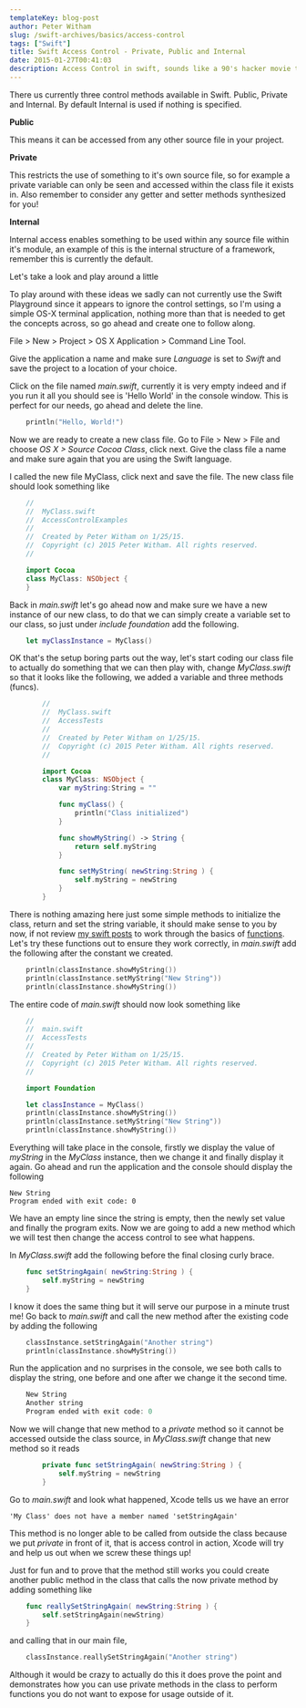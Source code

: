 ```yaml
---
templateKey: blog-post
author: Peter Witham
slug: /swift-archives/basics/access-control
tags: ["Swift"]
title: Swift Access Control - Private, Public and Internal
date: 2015-01-27T00:41:03
description: Access Control in swift, sounds like a 90's hacker movie term right! Well in reality it is simply the idea of saying what can and cannot be accessed in a swift classes A simple example would be that you create a class for someone else to use and you have methods that you use internally and do not want to expose for use. Let's take a look at these ideas.
---
```


There us currently three control methods available in Swift. Public, Private and Internal. By default Internal is used if nothing is specified.

**Public**

This means it can be accessed from any other source file in your project.

**Private**

This restricts the use of something to it's own source file, so for example a private variable can only be seen and accessed within the class file it exists in. Also remember to consider any getter and setter methods synthesized for you!

**Internal**

Internal access enables something to be used within any source file within it's module, an example of this is the internal structure of a framework, remember this is currently the default.

Let's take a look and play around a little

To play around with these ideas we sadly can not currently use the Swift Playground since it appears to ignore the control settings, so I'm using a simple OS-X terminal application, nothing more than that is needed to get the concepts across, so go ahead and create one to follow along.

File > New > Project > OS X Application > Command Line Tool.

Give the application a name and make sure _Language_ is set to _Swift_ and save the project to a location of your choice.

Click on the file named _main.swift_, currently it is very empty indeed and if you run it all you should see is 'Hello World' in the console window. This is perfect for our needs, go ahead and delete the line.

```swift
    println("Hello, World!")
```

Now we are ready to create a new class file. Go to File > New > File and choose _OS X > Source Cocoa Class_, click next. Give the class file a name and make sure again that you are using the Swift language.

I called the new file MyClass, click next and save the file. The new class file should look something like

```swift
    //
    //  MyClass.swift
    //  AccessControlExamples
    //
    //  Created by Peter Witham on 1/25/15.
    //  Copyright (c) 2015 Peter Witham. All rights reserved.
    //

    import Cocoa
    class MyClass: NSObject {
    }
```

Back in _main.swift_ let's go ahead now and make sure we have a new instance of our new class, to do that we can simply create a variable set to our class, so just under _include foundation_ add the following.

```swift
    let myClassInstance = MyClass()
```

OK that's the setup boring parts out the way, let's start coding our class file to actually do something that we can then play with, change _MyClass.swift_ so that it looks like the following, we added a variable and three methods (funcs).

```swift
        //
        //  MyClass.swift
        //  AccessTests
        //
        //  Created by Peter Witham on 1/25/15.
        //  Copyright (c) 2015 Peter Witham. All rights reserved.
        //

        import Cocoa
        class MyClass: NSObject {
            var myString:String = ""

            func myClass() {
                println("Class initialized")
            }

            func showMyString() -> String {
                return self.myString
            }

            func setMyString( newString:String ) {
                self.myString = newString
            }
        }
```

There is nothing amazing here just some simple methods to initialize the class, return and set the string variable, it should make sense to you by now, if not review [my swift posts](/swift/) to work through the basics of [functions](https://peterwitham.com/swift/basics/functions/). Let's try these functions out to ensure they work correctly, in _main.swift_ add the following after the constant we created.

```swift
    println(classInstance.showMyString())
    println(classInstance.setMyString("New String"))
    println(classInstance.showMyString())
```

The entire code of _main.swift_ should now look something like

```swift
    //
    //  main.swift
    //  AccessTests
    //
    //  Created by Peter Witham on 1/25/15.
    //  Copyright (c) 2015 Peter Witham. All rights reserved.
    //

    import Foundation

    let classInstance = MyClass()
    println(classInstance.showMyString())
    println(classInstance.setMyString("New String"))
    println(classInstance.showMyString())
```

Everything will take place in the console, firstly we display the value of _myString_ in the _MyClass_ instance, then we change it and finally display it again. Go ahead and run the application and the console should display the following

    New String
    Program ended with exit code: 0

We have an empty line since the string is empty, then the newly set value and finally the program exits. Now we are going to add a new method which we will test then change the access control to see what happens.

In _MyClass.swift_ add the following before the final closing curly brace.

```swift
    func setStringAgain( newString:String ) {
        self.myString = newString
    }
```

I know it does the same thing but it will serve our purpose in a minute trust me! Go back to _main.swift_ and call the new method after the existing code by adding the following

```swift
    classInstance.setStringAgain("Another string")
    println(classInstance.showMyString())
```

Run the application and no surprises in the console, we see both calls to display the string, one before and one after we change it the second time.

```swift
    New String
    Another string
    Program ended with exit code: 0
```

Now we will change that new method to a _private_ method so it cannot be accessed outside the class source, in _MyClass.swift_ change that new method so it reads

```swift
        private func setStringAgain( newString:String ) {
            self.myString = newString
        }
```

Go to _main.swift_ and look what happened, Xcode tells us we have an error

    'My Class' does not have a member named 'setStringAgain'


This method is no longer able to be called from outside the class because we put _private_ in front of it, that is access control in action, Xcode will try and help us out when we screw these things up!

Just for fun and to prove that the method still works you could create another public method in the class that calls the now private method by adding something like

```swift
    func reallySetStringAgain( newString:String ) {
        self.setStringAgain(newString)
    }
```

and calling that in our main file,

```swift
    classInstance.reallySetStringAgain("Another string")
```

Although it would be crazy to actually do this it does prove the point and demonstrates how you can use private methods in the class to perform functions you do not want to expose for usage outside of it.
